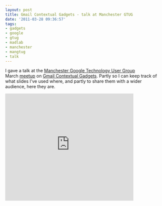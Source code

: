 ```yaml
---
layout: post
title: Gmail Contextual Gadgets - talk at Manchester GTUG
date: '2011-03-28 09:36:57'
tags:
- gadgets
- google
- gtug
- madlab
- manchester
- mangtug
- talk
---
```



I gave a talk at the [Manchester Google Technology User Group](http://www.gtugs.org/chapter.jsp?id=1023) March [meetup](http://www.meetup.com/mangtug/events/16557449/) on [Gmail Contextual Gadgets](/2010/06/21/getting-started-with-gmail-contextual-gadgets/). Partly so I can keep track of what slides I’ve used where, and partly to share them with a wider audience, here they are.

<iframe frameborder="0" height="342" src="https://docs.google.com/present/embed?id=dcjt66v8_235cp9kttfs" width="410"></iframe>


